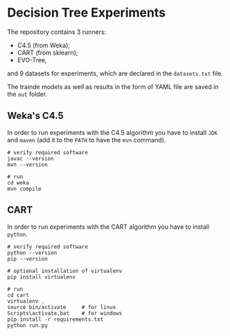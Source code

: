 # Decision Tree Experiments

The repository contains 3 runners:
- C4.5 (from Weka);
- CART (from sklearn);
- EVO-Tree,

and 9 datasets for experiments, which are declared in the `datasets.txt` file.

The trainde models as well as results in the form of YAML file are saved in the `out` folder.

## Weka's C4.5

In order to run experiments with the C4.5 algorithm you have to install `JDK` and `maven` (add it to the `PATH` to have the `mvn` command).

```
# verify required software
javac --version
mvn --version

# run
cd weka
mvn compile
```

## CART

In order to run experiments with the CART algorithm you have to install `python`.

```
# verify required software
python --version
pip --version

# optional installation of virtualenv
pip install virtualenv

# run
cd cart
virtualenv .
source bin/activate     # for linux
Scripts\activate.bat    # for windows
pip install -r requirements.txt
python run.py
```
